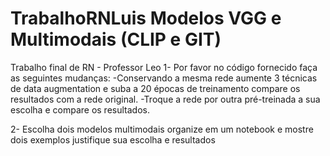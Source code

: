 # TrabalhoRNLuis Modelos VGG e Multimodais (CLIP e GIT)
Trabalho final de RN - Professor Leo
1- Por favor no código fornecido faça as seguintes mudanças:
-Conservando a mesma rede aumente 3 técnicas de data augmentation e suba a 20 épocas de
treinamento compare os resultados com a rede original.
-Troque a rede por outra pré-treinada a sua escolha e compare os resultados.

2- Escolha dois modelos multimodais organize em um notebook e mostre dois exemplos justifique
sua escolha e resultados
